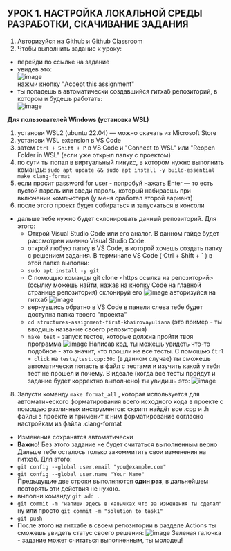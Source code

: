 ## УРОК 1. НАСТРОЙКА ЛОКАЛЬНОЙ СРЕДЫ РАЗРАБОТКИ, СКАЧИВАНИЕ ЗАДАНИЯ
1. Авторизуйся на Github и Github Classroom
2. Чтобы выполнить задание к уроку:
- перейди по ссылке на задание
- увидев это:  
![image](https://github.com/user-attachments/assets/7f838452-6594-4e0b-8f74-893315562344)  
нажми кнопку "Accept this assignment"
- ты попадешь в автоматически создавшийся гитхаб репозиторий, в котором и будешь работать:  
![image](https://github.com/user-attachments/assets/7b6b6e19-04da-4f68-9cfe-58c94cfc51e0)  

**Для пользователей Windows (установка WSL)**
1. установи WSL2 (ubuntu 22.04) — можно скачать из Microsoft Store
2. установи WSL extension в VS Code
3. затем `Ctrl + Shift + P` в VS Code и "Connect to WSL" или "Reopen Folder in WSL" (если уже открыл папку с проектом)
4. по сути ты попал в виртуальный линукс, в котором нужно выполнить команды: `sudo apt update && sudo apt install -y build-essential make clang-format`
5. если просит password for user - попробуй нажать Enter — то есть пустой пароль или введи пароль, который набираешь при включении компьютера (у меня сработал второй вариант)
6. после этого проект будет собираться и запускаться в консоли 

- дальше тебе нужно будет склонировать данный репозиторий. Для этого:
  - Открой Visual Studio Code или его аналог. В данном гайде будет рассмотрен именно Visual Studio Code.
  - открой любую папку в  VS Code, в которой хочешь создать папку с решением задания. В терминале VS Code ( Ctrl + Shift + ` ) в этой папке выполни:
  - `sudo apt install -y git` 
  - С помощью команды git clone <https ссылка на репозиторий> (ссылку можешь найти, нажав на кнопку Code на главной странице репозитория) склонируй его
    ![image](https://github.com/user-attachments/assets/f8a6d3f6-3d54-4a35-be03-c246e93b40dd)
    авторизуйся на гитхаб
    ![image](https://github.com/user-attachments/assets/8010ec13-e5b5-42fd-bb32-f7d63e55fef5)
  - вернувшись обратно в VS Code в панели слева тебе будет доступна папка твоего "проекта"
  -  `cd structures-assignment-first-khairovayuliana` (это пример - ты вводишь название своего репозитория)  
  -  `make test`  - запуск тестов, которые должна пройти твоя программа
   ![image](https://github.com/user-attachments/assets/667ca4d1-f28d-460e-a054-9672dd1ee414)
   Написав код, ты можешь увидеть что-то подобное - это значит, что прошли не все тесты. С помощью `Ctrl + click` на `tests/test.cpp:30:` (в данном случае) ты сможешь автоматически попасть в файл c тестами и изучить какой у тебя тест не прошел и почему. В идеале (когда все тесты пройдут и задание будет корректно выполнено) ты увидишь это:
   ![image](https://github.com/user-attachments/assets/1e93b16c-398f-4c79-824a-b36bf1dca53a)
8. Запусти команду `make format_all` , которая используется для автоматического форматирования всего исходного кода в проекте с помощью различных инструментов: скрипт найдёт все .cpp и .h файлы в проекте
и применит к ним форматирование согласно настройкам из файла .clang-format
- Изменения сохранятся автоматически
- __Важно!__ Без этого задание не будет считаться выполненным верно  
Дальше тебе осталось только закоммитить свои изменения на гитхаб. Для этого:
- `git config --global user.email "you@example.com"`
- `git config --global user.name "Your Name"`  
Предыдущие две строки выполняются **один раз**, в дальнейшем повторять эти действия не нужно.  
- выполни команду `git add .`
- `git commit -m "напиши здесь в кавычках что за изменения ты сделал"` ну или просто `git commit -m "solution to task1"`
- `git push`
- После этого на гитхабе в своем репозитории в разделе Actions ты сможешь увидеть статус своего решения:
  ![image](https://github.com/user-attachments/assets/b0df5d02-a0c6-4f5c-afbb-953f67dafd34)
  Зеленая галочка - задание может считаться выполненным, ты молодец!
  


   


  
